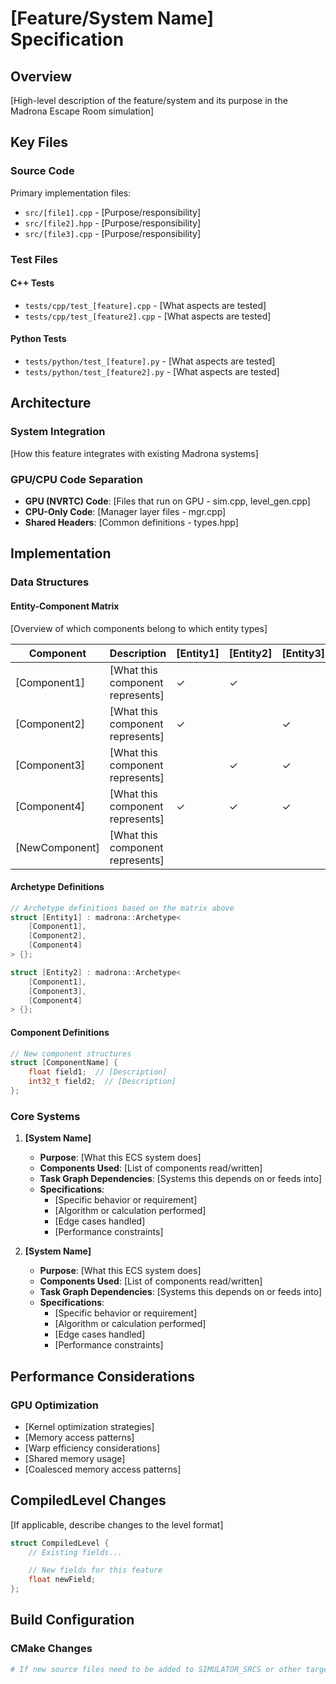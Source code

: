 # [Feature/System Name] Specification

## Overview
[High-level description of the feature/system and its purpose in the Madrona Escape Room simulation]

## Key Files

### Source Code
Primary implementation files:

- `src/[file1].cpp` - [Purpose/responsibility]
- `src/[file2].hpp` - [Purpose/responsibility]
- `src/[file3].cpp` - [Purpose/responsibility]

### Test Files

#### C++ Tests
- `tests/cpp/test_[feature].cpp` - [What aspects are tested]
- `tests/cpp/test_[feature2].cpp` - [What aspects are tested]

#### Python Tests
- `tests/python/test_[feature].py` - [What aspects are tested]
- `tests/python/test_[feature2].py` - [What aspects are tested]

## Architecture

### System Integration
[How this feature integrates with existing Madrona systems]

### GPU/CPU Code Separation
- **GPU (NVRTC) Code**: [Files that run on GPU - sim.cpp, level_gen.cpp]
- **CPU-Only Code**: [Manager layer files - mgr.cpp]
- **Shared Headers**: [Common definitions - types.hpp]

## Implementation

### Data Structures

#### Entity-Component Matrix
[Overview of which components belong to which entity types]

| Component | Description | [Entity1] | [Entity2] | [Entity3] | [Entity4] |
|-----------|-------------|-----------|-----------|-----------|-----------|
| [Component1] | [What this component represents] | ✓ | ✓ | | |
| [Component2] | [What this component represents] | ✓ | | ✓ | |
| [Component3] | [What this component represents] | | ✓ | ✓ | |
| [Component4] | [What this component represents] | ✓ | ✓ | ✓ | ✓ |
| [NewComponent] | [What this component represents] | | | | ✓ |

#### Archetype Definitions
```cpp
// Archetype definitions based on the matrix above
struct [Entity1] : madrona::Archetype<
    [Component1],
    [Component2],
    [Component4]
> {};

struct [Entity2] : madrona::Archetype<
    [Component1],
    [Component3],
    [Component4]
> {};
```

#### Component Definitions
```cpp
// New component structures
struct [ComponentName] {
    float field1;  // [Description]
    int32_t field2;  // [Description]
};
```

### Core Systems

1. **[System Name]**
   - **Purpose**: [What this ECS system does]
   - **Components Used**: [List of components read/written]
   - **Task Graph Dependencies**: [Systems this depends on or feeds into]
   - **Specifications**:
     - [Specific behavior or requirement]
     - [Algorithm or calculation performed]
     - [Edge cases handled]
     - [Performance constraints]

2. **[System Name]**
   - **Purpose**: [What this ECS system does]
   - **Components Used**: [List of components read/written]
   - **Task Graph Dependencies**: [Systems this depends on or feeds into]
   - **Specifications**:
     - [Specific behavior or requirement]
     - [Algorithm or calculation performed]
     - [Edge cases handled]
     - [Performance constraints]

## Performance Considerations

### GPU Optimization
- [Kernel optimization strategies]
- [Memory access patterns]
- [Warp efficiency considerations]
- [Shared memory usage]
- [Coalesced memory access patterns]

## CompiledLevel Changes
[If applicable, describe changes to the level format]
```cpp
struct CompiledLevel {
    // Existing fields...

    // New fields for this feature
    float newField;
};
```

## Build Configuration

### CMake Changes
```cmake
# If new source files need to be added to SIMULATOR_SRCS or other targets
```